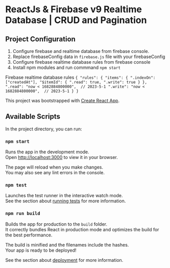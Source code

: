 # ReactJs & Firebase v9 Realtime Database | CRUD and Pagination

## Project Configuration
1. Configure firebase and realtime database from firebase console.
2. Replace firebaseConfig data in `firebase.js` file with your firebaseConfig
3. Configure firebase realtime database rules from firebase console
4. Install npm modules and run commmand `npm start`

Firebase realtime database rules
`
{
  "rules": {
    "items": {
      ".indexOn": ["createdAt"],
      "$itemId": {
        ".read": true,
        ".write": true
      }
    },
    ".read": "now < 1682884800000",  // 2023-5-1
    ".write": "now < 1682884800000",  // 2023-5-1
  }
}
`

This project was bootstrapped with [Create React App](https://github.com/facebook/create-react-app).

## Available Scripts

In the project directory, you can run:

### `npm start`

Runs the app in the development mode.\
Open [http://localhost:3000](http://localhost:3000) to view it in your browser.

The page will reload when you make changes.\
You may also see any lint errors in the console.

### `npm test`

Launches the test runner in the interactive watch mode.\
See the section about [running tests](https://facebook.github.io/create-react-app/docs/running-tests) for more information.

### `npm run build`

Builds the app for production to the `build` folder.\
It correctly bundles React in production mode and optimizes the build for the best performance.

The build is minified and the filenames include the hashes.\
Your app is ready to be deployed!

See the section about [deployment](https://facebook.github.io/create-react-app/docs/deployment) for more information.

